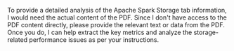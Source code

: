 To provide a detailed analysis of the Apache Spark Storage tab information, I would need the actual content of the PDF. Since I don't have access to the PDF content directly, please provide the relevant text or data from the PDF. Once you do, I can help extract the key metrics and analyze the storage-related performance issues as per your instructions.